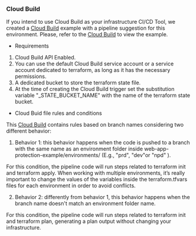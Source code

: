 ### Cloud Build

If you intend to use Cloud Build as your infrastructure CI/CD Tool, we created a [Cloud Build](cloudbuild.yaml) example with a pipeline suggestion for this environment. Please, refer to the [Cloud Build](cloudbuild.yaml) to view the example.

- Requirements

1.  Cloud Build API Enabled.
2.  You can use the default Cloud Build service account or a service account dedicated to terraform, as long as it has the necessary permissions.
3.  A dedicated bucket to store the terraform state file.
4.  At the time of creating the Cloud Build trigger set the substitution variable "_STATE_BUCKET_NAME" with the name of the terraform state bucket.

- Cloud Buid file rules and conditions

This [Cloud Build](.cloudbuild.yaml) contains rules based on branch names considering two different behavior:

1.  Behavior 1: this behavior happens when the code is pushed to a branch with the same name as an environment folder inside web-app-protection-example/environments/ (E.g., "prd", "dev"or "npd" ).

For this condition, the pipeline code will run steps related to terraform init and terraform apply. When working with multiple environments, it’s really important to change the values of the variables inside the terraform.tfvars files for each environment in order to avoid conflicts.

2.  Behavior 2: differently from behavior 1, this behavior happens when the branch name doesn't match an environment folder name. 

For this condition, the pipeline code will run steps related to terraform init and terraform plan, generating a plan output without changing your infrastructure.